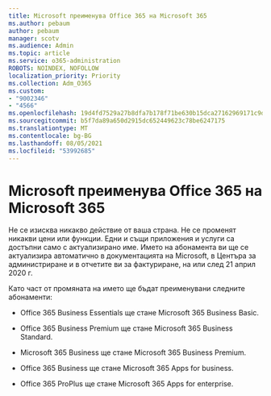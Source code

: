 ```yaml
---
title: Microsoft преименува Office 365 на Microsoft 365
ms.author: pebaum
author: pebaum
manager: scotv
ms.audience: Admin
ms.topic: article
ms.service: o365-administration
ROBOTS: NOINDEX, NOFOLLOW
localization_priority: Priority
ms.collection: Adm_O365
ms.custom:
- "9002346"
- "4566"
ms.openlocfilehash: 19d4fd7529a27b8dfa7b178f71be630b15dca27162969171c9d0f3bbf820d983
ms.sourcegitcommit: b5f7da89a650d2915dc652449623c78be6247175
ms.translationtype: MT
ms.contentlocale: bg-BG
ms.lasthandoff: 08/05/2021
ms.locfileid: "53992685"
---
```

# <a name="microsoft-is-renaming-office-365-to-microsoft-365"></a>Microsoft преименува Office 365 на Microsoft 365

Не се изисква никакво действие от ваша страна. Не се променят никакви цени или функции. Едни и същи приложения и услуги са достъпни само с актуализирано име. Името на абонамента ви ще се актуализира автоматично в документацията на Microsoft, в Центъра за администриране и в отчетите ви за фактуриране, на или след 21 април 2020 г.

Като част от промяната на името ще бъдат преименувани следните абонаменти:

- Office 365 Business Essentials ще стане Microsoft 365 Business Basic.

- Office 365 Business Premium ще стане Microsoft 365 Business Standard.

- Microsoft 365 Business ще стане Microsoft 365 Business Premium.

- Office 365 Business ще стане Microsoft 365 Apps for business.

- Office 365 ProPlus ще стане Microsoft 365 Apps for enterprise.
